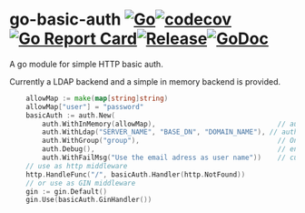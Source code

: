 # go-basic-auth [![Go](https://github.com/vogtp/go-basic-auth/actions/workflows/go.yml/badge.svg)](https://github.com/vogtp/go-basic-auth/actions/workflows/go.yml)[![codecov](https://codecov.io/gh/vogtp/go-basic-auth/branch/main/graph/badge.svg?token=DV0IDZ2FXE)](https://codecov.io/gh/vogtp/go-basic-auth)[![Go Report Card](https://goreportcard.com/badge/github.com/vogtp/go-basic-auth)](https://goreportcard.com/report/github.com/vogtp/go-basic-auth)[![Release](https://img.shields.io/github/release/vogtp/go-basic-auth.svg?style=flat-square)](https://github.com/vogtp/go-basic-auth/releases)[![GoDoc](https://pkg.go.dev/badge/github.com/vogtp/go-basic-auth?status.svg)](https://pkg.go.dev/github.com/vogtp/go-basic-auth?tab=doc)


A go module for simple HTTP basic auth.

Currently a LDAP backend and a simple in memory backend is provided.

```go
	allowMap := make(map[string]string)
	allowMap["user"] = "password"
	basicAuth := auth.New(
		auth.WithInMemory(allowMap),                              // authorise users in allowMap (no groups used)
		auth.WithLdap("SERVER_NAME", "BASE_DN", "DOMAIN_NAME"), // authorise users for (AD) LDAP
		auth.WithGroup("group"),                                  // One or more groups the user has to be in to be authorised
		auth.Debug(),                                             // enable debug output
		auth.WithFailMsg("Use the email adress as user name"))    // custom error message
	// use as http middleware
	http.HandleFunc("/", basicAuth.Handler(http.NotFound))
	// or use as GIN middleware
	gin := gin.Default()
	gin.Use(basicAuth.GinHandler())
```
